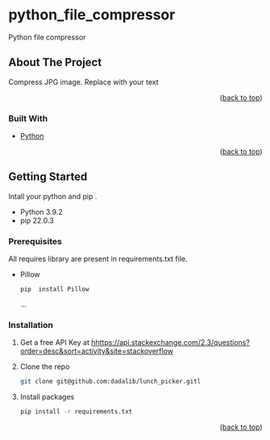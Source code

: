 # python_file_compressor
Python file compressor

<!-- ABOUT THE PROJECT -->
## About The Project


Compress JPG image. Replace with your text 

<p align="right">(<a href="#top">back to top</a>)</p>



### Built With

* [Python](https://www.python.org/downloads/)
<p align="right">(<a href="#top">back to top</a>)</p>



<!-- GETTING STARTED -->
## Getting Started

Intall your python and pip  .
* Python 3.9.2
* pip 22.0.3


### Prerequisites

All requires library are present in requirements.txt  file.
* Pillow
  ```
  pip  install Pillow
  ```
  ...

### Installation

1. Get a free API Key at [hhttps://api.stackexchange.com/2.3/questions?order=desc&sort=activity&site=stackoverflow](https://api.stackexchange.com/2.3/questions?order=desc&sort=activity&site=stackoverflow)

2. Clone the repo
   ```sh
   git clone git@github.com:dadalib/lunch_picker.gitl
   ```
3. Install  packages
   ```sh
   pip install -r requirements.txt
   ```


<p align="right">(<a href="#top">back to top</a>)</p>

